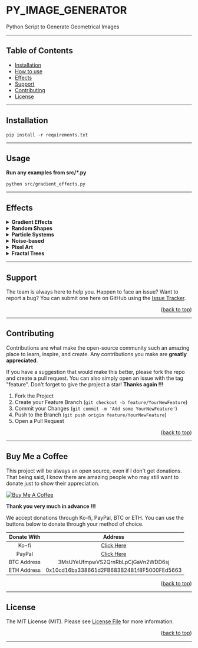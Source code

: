 # PY_IMAGE_GENERATOR

Python Script to Generate Geometrical Images

---

## Table of Contents

- [Installation](#installation)
- [How to use](#usage)
- [Effects](#effects)
- [Support](#support)
- [Contributing](#contributing)
- [License](#license)
---

## Installation
```
pip install -r requirements.txt 
```
---

## Usage
<b>Run any examples from src/*.py</b>
```
python src/gradient_effects.py
```
---

## Effects
<details>
<summary><b> Gradient Effects </b></summary>
Instead of using a solid color for each circle, you can create gradient effects by generating random colors within a certain range and smoothly transitioning the colors from one circle to another.

    python src/gradient_effects.py

Examples:
<p align="center">
<img width=30% src="https://github.com/SergiuPogor/PY_IMAGE_GENERATOR/raw/73aecda0be76554cd85eea3a2dc66fddee817942/data/input/images/gradient_effects/2023-05-20_13-14-16.png" alt="">
<img width=30% src="https://github.com/SergiuPogor/PY_IMAGE_GENERATOR/raw/73aecda0be76554cd85eea3a2dc66fddee817942/data/input/images/gradient_effects/2023-05-20_13-14-22.png" alt="">
<img width=30% src="https://github.com/SergiuPogor/PY_IMAGE_GENERATOR/raw/73aecda0be76554cd85eea3a2dc66fddee817942/data/input/images/gradient_effects/2023-05-20_13-14-24.png" alt="">
</p>

</details>

<details>
<summary><b> Random Shapes </b></summary>
Instead of circles, you can experiment with drawing random shapes such as squares, triangles, or polygons at different positions and sizes. You can also combine multiple shapes to create more complex patterns.

    python src/random_shapes.py

Examples:
<p align="center">
<img width=30% src="https://github.com/SergiuPogor/PY_IMAGE_GENERATOR/raw/505cfbdd3c098f2c609e96a10cdb1fef45fe3d1f/data/input/images/random_shapes/2023-05-20_14-03-56.png" alt="">
<img width=30% src="https://github.com/SergiuPogor/PY_IMAGE_GENERATOR/raw/505cfbdd3c098f2c609e96a10cdb1fef45fe3d1f/data/input/images/random_shapes/2023-05-20_14-04-05.png" alt="">
<img width=30% src="https://github.com/SergiuPogor/PY_IMAGE_GENERATOR/raw/505cfbdd3c098f2c609e96a10cdb1fef45fe3d1f/data/input/images/random_shapes/2023-05-20_14-04-17.png" alt="">
</p>

</details>

<details>
<summary><b> Particle Systems </b></summary>
Simulate particle systems by generating multiple small shapes (e.g., dots) with random positions and velocities. You can add gravity or other forces to create interesting movement patterns.

    python src/particle_systems.py

Examples:
<p align="center">
<img width=30% src="https://github.com/SergiuPogor/PY_IMAGE_GENERATOR/raw/c68c539f1c3434c8b677db43d85350d3ae907e0f/data/input/images/particle_systems/2023-05-20_14-39-34.png" alt="">
<img width=30% src="https://github.com/SergiuPogor/PY_IMAGE_GENERATOR/raw/c68c539f1c3434c8b677db43d85350d3ae907e0f/data/input/images/particle_systems/2023-05-20_14-40-18.png" alt="">
<img width=30% src="https://github.com/SergiuPogor/PY_IMAGE_GENERATOR/raw/c68c539f1c3434c8b677db43d85350d3ae907e0f/data/input/images/particle_systems/2023-05-20_14-40-21.png" alt="">
</p>

</details>


<details>
<summary><b> Noise-based </b></summary>
Utilize various noise functions (e.g., Perlin noise) to create organic and natural-looking effects. You can manipulate the noise parameters to control the density, scale, and variation of the patterns.

    python src/noise_based.py

Examples:
<p align="center">
<img width=30% src="https://github.com/SergiuPogor/PY_IMAGE_GENERATOR/raw/b879a03c9e21324136753d2e13d741f692d3c5fc/data/input/images/noise_based/2023-05-20_15-44-02.png" alt="">
<img width=30% src="https://github.com/SergiuPogor/PY_IMAGE_GENERATOR/raw/b879a03c9e21324136753d2e13d741f692d3c5fc/data/input/images/noise_based/2023-05-20_15-47-27.png" alt="">
<img width=30% src="https://github.com/SergiuPogor/PY_IMAGE_GENERATOR/raw/b879a03c9e21324136753d2e13d741f692d3c5fc/data/input/images/noise_based/2023-05-20_15-48-17.png" alt="">
</p>

</details>


<details>
<summary><b> Pixel Art </b></summary>
Create pixel art by randomly coloring individual pixels on a canvas. You can define a palette of colors and randomly assign them to pixels, resulting in a retro and nostalgic visual style.

    python src/pixel_art.py

Examples:
<p align="center">
<img width=30% src="https://github.com/SergiuPogor/PY_IMAGE_GENERATOR/raw/8777f3275487302a811944ab1d1892e12e12772e/data/input/images/pixel_art/2023-05-20_15-54-26.png" alt="">
<img width=30% src="https://github.com/SergiuPogor/PY_IMAGE_GENERATOR/raw/8777f3275487302a811944ab1d1892e12e12772e/data/input/images/pixel_art/2023-05-20_16-01-44.png" alt="">
<img width=30% src="https://github.com/SergiuPogor/PY_IMAGE_GENERATOR/raw/8777f3275487302a811944ab1d1892e12e12772e/data/input/images/pixel_art/2023-05-20_16-01-49.png" alt="">
</p>

</details>



<details>
<summary><b> Fractal Trees </b></summary>
Implement a recursive algorithm to draw fractal trees. Starting from a trunk, branch out into smaller branches recursively, varying the length and angle of each branch. This creates intricate and self-repeating tree-like patterns.

    python src/fractal_trees.py

Examples:
<p align="center">
<img width=30% src="https://github.com/SergiuPogor/PY_IMAGE_GENERATOR/raw/2031ee9f9195b2aab76f0c17d03233217850d4fd/data/input/images/fractal_trees/2023-05-20_16-15-56.png" alt="">
<img width=30% src="https://github.com/SergiuPogor/PY_IMAGE_GENERATOR/raw/2031ee9f9195b2aab76f0c17d03233217850d4fd/data/input/images/fractal_trees/2023-05-20_16-15-58.png" alt="">
<img width=30% src="https://github.com/SergiuPogor/PY_IMAGE_GENERATOR/raw/2031ee9f9195b2aab76f0c17d03233217850d4fd/data/input/images/fractal_trees/2023-05-20_16-16-00.png" alt="">
</p>

</details>

---

## Support

The team is always here to help you.
Happen to face an issue? Want to report a bug?
You can submit one here on GitHub using the [Issue Tracker](https://github.com/SergiuPogor/PY_IMAGE_GENERATOR/issues/new).

<p align="right">(<a href="#top">back to top</a>)</p>

---

## Contributing

Contributions are what make the open-source community such an amazing place to learn, inspire, and create.
Any contributions you make are **greatly appreciated**.

If you have a suggestion that would make this better, please fork the repo and create a pull request.
You can also simply open an issue with the tag "feature".
Don't forget to give the project a star!
**Thanks again !!!**

1. Fork the Project
2. Create your Feature Branch (`git checkout -b feature/YourNewFeature`)
3. Commit your Changes (`git commit -m 'Add some YourNewFeature'`)
4. Push to the Branch (`git push origin feature/YourNewFeature`)
5. Open a Pull Request

<p align="right">(<a href="#top">back to top</a>)</p>

---

## Buy Me a Coffee

This project will be always an open source, even if I don't get donations.
That being said, I know there are amazing people who may still want to donate just to show their appreciation.


<a href="https://www.buymeacoffee.com/SergiuPogor" target="_blank">
<img src="https://cdn.buymeacoffee.com/buttons/arial-orange.png" alt="Buy Me A Coffee" style="height: 51px !important;width: 217px !important;" ></a>


**Thank you very much in advance !!!**


We accept donations through Ko-fi, PayPal, BTC or ETH.
You can use the buttons below to donate through your method of choice.

|   Donate With   |                      Address                       |
|:---------------:|:--------------------------------------------------:|
|      Ko-fi      |       [Click Here](https://ko-fi.com/256cub)       |
|     PayPal      | [Click Here](https://paypal.me/256cub) |
|   BTC Address   |         3MsUYeUfmpwVS2QrnRbLpCjGaVn2WDD6sj         |
|   ETH Address   |     0x10cd16ba338661d2FB683B2481f8F5000FEd5663     |

<p align="right">(<a href="#top">back to top</a>)</p>

---

## License

The MIT License (MIT). Please see [License File](LICENSE) for more information.

<p align="right">(<a href="#top">back to top</a>)</p>

---
